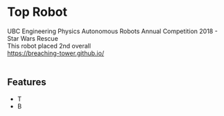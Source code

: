 # Top Robot #

UBC Engineering Physics Autonomous Robots Annual Competition 2018 - Star Wars Rescue <br/>
This robot placed 2nd overall <br/>
https://breaching-tower.github.io/ <br/><br/>

## Features
* T
* B
